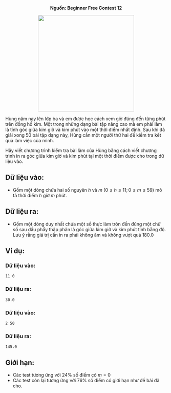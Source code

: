 **<center>Nguồn: Beginner Free Contest 12</center>**

<center><img src="/images/problems/656/clkangle.png" width=300px></center>

Hùng năm nay lên lớp ba và em được học cách xem giờ đúng đến từng phút trên đồng hồ kim. Một trong những dạng bài tập nâng cao mà em phải làm là tính góc giữa kim giờ và kim phút vào một thời điểm nhất định. Sau khi đã giải xong $50$ bài tập dạng này, Hùng cần một người thứ hai để kiểm tra kết quả làm việc của mình.

Hãy viết chương trình kiểm tra bài làm của Hùng bằng cách viết chương trình in ra góc giữa kim giờ và kim phút tại một thời điểm được cho trong dữ liệu vào.

## Dữ liệu vào:
- Gồm một dòng chứa hai số nguyên $h$ và $m$ $(0 ≤ h ≤ 11; 0 ≤ m ≤ 59)$ mô tả thời điểm $h$ giờ $m$ phút.

## Dữ liệu ra:
- Gồm một dòng duy nhất chứa một số thực làm tròn đến đúng một chữ số sau dấu phẩy thập phân là góc giữa kim giờ và kim phút tính bằng độ. Lưu ý rằng giá trị cần in ra phải không âm và không vượt quá $180.0$

## Ví dụ:
### Dữ liệu vào:
```
11 0
```

### Dữ liệu ra:
```
30.0
```

### Dữ liệu vào:
```
2 50
```

### Dữ liệu ra:
```
145.0
```

## Giới hạn:
- Các test tương ứng với $24\%$ số điểm có $m = 0$
- Các test còn lại tương ứng với $76\%$ số điểm có giới hạn như đề bài đã cho.